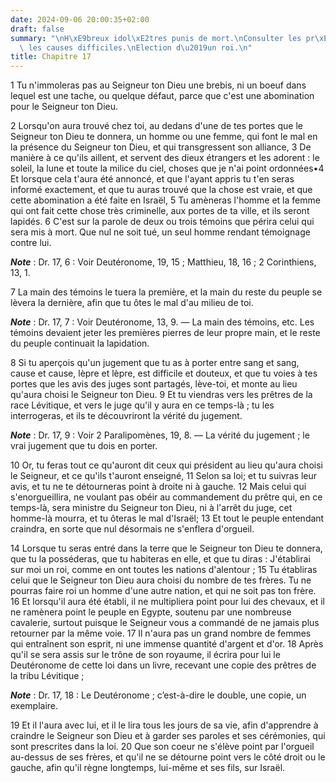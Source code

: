 ```yaml
---
date: 2024-09-06 20:00:35+02:00
draft: false
summary: "\nH\xE9breux idol\xE2tres punis de mort.\nConsulter les pr\xEAtres dans\
  \ les causes difficiles.\nElection d\u2019un roi.\n"
title: Chapitre 17
---
```





1 Tu n'immoleras pas au Seigneur ton Dieu une brebis, ni un boeuf dans lequel est une tache, ou quelque défaut, parce que c'est une abomination pour le Seigneur ton Dieu.


2 Lorsqu'on aura trouvé chez toi, au dedans d'une de tes portes que le Seigneur ton Dieu te donnera, un homme ou une femme, qui font le mal en la présence du Seigneur ton Dieu, et qui transgressent son alliance, 3 De manière à ce qu'ils aillent, et servent des dieux étrangers et les adorent : le soleil, la lune et toute la milice du ciel, choses que je n'ai point ordonnées•4 Et lorsque cela t'aura été annoncé, et que l'ayant appris tu t'en seras informé exactement, et que tu auras trouvé que la chose est vraie, et que cette abomination a été faite en Israël, 5 Tu amèneras l'homme et la femme qui ont fait cette chose très criminelle, aux portes de ta ville, et ils seront lapidés. 6 C'est sur la parole de deux ou trois témoins que périra celui qui sera mis à mort. Que nul ne soit tué, un seul homme rendant témoignage contre lui.

***Note*** :  Dr. 17, 6 : Voir Deutéronome, 19, 15 ; Matthieu, 18, 16 ; 2 Corinthiens, 13, 1.

7 La main des témoins le tuera la première, et la main du reste du peuple se lèvera la dernière, afin que tu ôtes le mal d'au milieu de toi.

***Note*** :  Dr. 17, 7 : Voir Deutéronome, 13, 9. ― La main des témoins, etc. Les témoins devaient jeter les premières pierres de leur propre main, et le reste du peuple continuait la lapidation.


8 Si tu aperçois qu'un jugement que tu as à porter entre sang et sang, cause et cause, lèpre et lèpre, est difficile et douteux, et que tu voies à tes portes que les avis des juges sont partagés, lève-toi, et monte au lieu qu'aura choisi le Seigneur ton Dieu. 9 Et tu viendras vers les prêtres de la race Lévitique, et vers le juge qu'il y aura en ce temps-là ; tu les interrogeras, et ils te découvriront la vérité du jugement.

***Note*** :  Dr. 17, 9 : Voir 2 Paralipomènes, 19, 8. ― La vérité du jugement ; le vrai jugement que tu dois en porter.

10 Or, tu feras tout ce qu'auront dit ceux qui président au lieu qu'aura choisi le Seigneur, et ce qu'ils t'auront enseigné, 11 Selon sa loi; et tu suivras leur avis, et tu ne te détourneras point à droite ni à gauche. 12 Mais celui qui s'enorgueillira, ne voulant pas obéir au commandement du prêtre qui, en ce temps-là, sera ministre du Seigneur ton Dieu, ni à l'arrêt du juge, cet homme-là mourra, et tu ôteras le mal d'Israël; 13 Et tout le peuple entendant craindra, en sorte que nul désormais ne s'enflera d'orgueil.


14 Lorsque tu seras entré dans la terre que le Seigneur ton Dieu te donnera, que tu la posséderas, que tu habiteras en elle, et que tu diras : J'établirai sur moi un roi, comme en ont toutes les nations d'alentour ; 15 Tu établiras celui que le Seigneur ton Dieu aura choisi du nombre de tes frères. Tu ne pourras faire roi un homme d'une autre nation, et qui ne soit pas ton frère. 16 Et lorsqu'il aura été établi, il ne multipliera point pour lui des chevaux, et il ne ramènera point le peuple en Egypte, soutenu par une nombreuse cavalerie, surtout puisque le Seigneur vous a commandé de ne jamais plus retourner par la même voie. 17 Il n'aura pas un grand nombre de femmes qui entraînent son esprit, ni une immense quantité d'argent et d'or. 18 Après qu'il se sera assis sur le trône de son royaume, il écrira pour lui le Deutéronome de cette loi dans un livre, recevant une copie des prêtres de la tribu Lévitique ;

***Note*** :  Dr. 17, 18 : Le Deutéronome ; c’est-à-dire le double, une copie, un exemplaire.

19 Et il l'aura avec lui, et il le lira tous les jours de sa vie, afin d'apprendre à craindre le Seigneur son Dieu et à garder ses paroles et ses cérémonies, qui sont prescrites dans la loi. 20 Que son coeur ne s'élève point par l'orgueil au-dessus de ses frères, et qu'il ne se détourne point vers le côté droit ou le gauche, afin qu'il règne longtemps, lui-même et ses fils, sur Israël.

